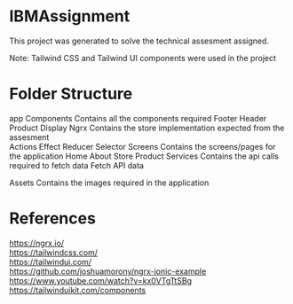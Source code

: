 # IBMAssignment

This project was generated to solve the technical assesment assigned.

Note: Tailwind CSS and Tailwind UI components were used in the project

# Folder Structure

app
Components
        Contains all the components required 
            Footer
            Header
            Product Display
    Ngrx
        Contains the store implementation expected from the assesment   
            Actions
            Effect
            Reducer
            Selector
    Screens
        Contains the screens/pages for the application
            Home
            About 
            Store
            Product
    Services
        Contains the api calls required to fetch data
            Fetch API data

Assets
    Contains the images required in the application


# References
https://ngrx.io/ <br />
https://tailwindcss.com/ <br />
https://tailwindui.com/ <br />
https://github.com/joshuamorony/ngrx-ionic-example <br />
https://www.youtube.com/watch?v=kx0VTgTtSBg <br />
https://tailwinduikit.com/components <br />
